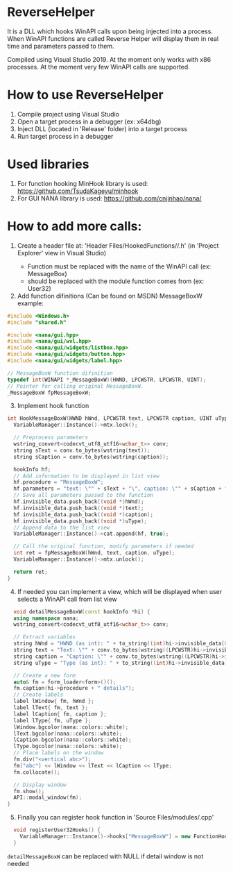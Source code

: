 # ReverseHelper
It is a DLL which hooks WinAPI calls upon being injected into a process. When WinAPI functions are called Reverse Helper will display them in real time and parameters passed to them.

Compiled using Visual Studio 2019.
At the moment only works with x86 processes.
At the moment very few WinAPI calls are supported.

# How to use ReverseHelper
1. Compile project using Visual Studio
2. Open a target process in a debugger (ex: x64dbg)
3. Inject DLL (located in 'Release' folder) into a target process
4. Run target process in a debugger

# Used libraries
1. For function hooking MinHook library is used: https://github.com/TsudaKageyu/minhook
2. For GUI NANA library is used: https://github.com/cnjinhao/nana/

# How to add more calls:
1. Create a header file at: 'Header Files/HookedFunctions/<Module>/<Function>.h' (in 'Project Explorer' view in Visual Studio)
    - Function must be replaced with the name of the WinAPI call (ex: MessageBox)
    - <Module> should be replaced with the module function comes from (ex: User32)
2. Add function difinitions (Can be found on MSDN)
  MessageBoxW example:
  ```CPP
  #include <Windows.h>
  #include "shared.h"

  #include <nana/gui.hpp>
  #include <nana/gui/wvl.hpp>
  #include <nana/gui/widgets/listbox.hpp>
  #include <nana/gui/widgets/button.hpp>
  #include <nana/gui/widgets/label.hpp>
  
  // MessageBoxW function difinition
  typedef int(WINAPI *_MessageBoxW)(HWND, LPCWSTR, LPCWSTR, UINT);
  // Pointer for calling original MessageBoxW.
  _MessageBoxW fpMessageBoxW;
  ```
3. Implement hook function
  ```CPP
  int HookMessageBoxW(HWND hWnd, LPCWSTR text, LPCWSTR caption, UINT uType) {
    VariableManager::Instance()->mtx.lock();

    // Preprocess parameters
    wstring_convert<codecvt_utf8_utf16<wchar_t>> conv;
    string sText = conv.to_bytes(wstring(text));
    string sCaption = conv.to_bytes(wstring(caption));

    hookInfo hf;
    // Add information to be displayed in list view
    hf.procedure = "MessageBoxW";
    hf.parameters = "text: \"" + sText + "\", caption: \"" + sCaption + "\"";
    // Save all parameters passed to the function
    hf.invisible_data.push_back((void *)hWnd);
    hf.invisible_data.push_back((void *)text);
    hf.invisible_data.push_back((void *)caption);
    hf.invisible_data.push_back((void *)uType);
    // Append data to the list view
    VariableManager::Instance()->cat.append(hf, true);

    // Call the original function, modify parameters if needed
    int ret = fpMessageBoxW(hWnd, text, caption, uType);
    VariableManager::Instance()->mtx.unlock();

    return ret;
  }
  ```
4. If needed you can implement a view, which will be displayed when user selects a WinAPI call from list view
  ```CPP
    void detailMessageBoxW(const hookInfo *hi) {
    using namespace nana;
    wstring_convert<codecvt_utf8_utf16<wchar_t>> conv;

    // Extract variables
    string hWnd = "HWND (as int): " + to_string((int)hi->invisible_data[0]);
    string text = "Text: \"" + conv.to_bytes(wstring((LPCWSTR)hi->invisible_data[1])) + "\"";
    string caption = "Caption: \"" + conv.to_bytes(wstring((LPCWSTR)hi->invisible_data[2])) + "\"";
    string uType = "Type (as int): " + to_string((int)hi->invisible_data[3]);

    // Create a new form
    auto& fm = form_loader<form>()();
    fm.caption(hi->procedure + " details");
    // Create labels
    label lWindow{ fm, hWnd };
    label lText{ fm, text };
    label lCaption{ fm, caption };
    label lType{ fm, uType };
    lWindow.bgcolor(nana::colors::white);
    lText.bgcolor(nana::colors::white);
    lCaption.bgcolor(nana::colors::white);
    lType.bgcolor(nana::colors::white);
    // Place labels on the window
    fm.div("<vertical abc>");
    fm["abc"] << lWindow << lText << lCaption << lType;
    fm.collocate();

    // Display window
    fm.show();
    API::modal_window(fm);
  }
  ```
5. Finally you can register hook function in 'Source Files/modules/<module>.cpp'
  ```CPP
    void registerUser32Hooks() {
      VariableManager::Instance()->hooks["MessageBoxW"] = new FunctionHook(&MessageBoxW, &HookMessageBoxW, &fpMessageBoxW, detailMessageBoxW);
    }
  ```
  `detailMessageBoxW` can be replaced with NULL if detail window is not needed
